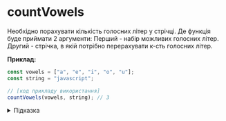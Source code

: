 # countVowels

Необхідно порахувати кількість голосних літер у стрічці.
Де функція буде приймати 2 аргументи:
Перший - набір можливих голосних літер.
Другий - стрічка, в якій потрібно перерахувати к-сть голосних літер.

**Приклад:**

```js
const vowels = ["a", "e", "i", "o", "u"];
const string = "javascript";

// [код прикладу використання]
countVowels(vowels, string); // 3
```

<details>
  <summary>Підказка</summary>

---

Так як стрічка може містити великі, та малі літери, зверніть увагу на метод стрічки toLowerCase();

</details>
